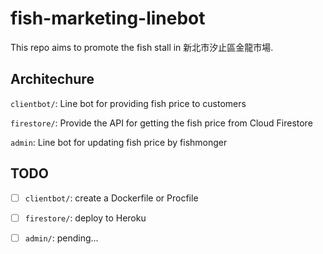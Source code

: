 # fish-marketing-linebot

This repo aims to promote the fish stall in 新北市汐止區金龍市場.

## Architechure

`clientbot/`: Line bot for providing fish price to customers

`firestore/`: Provide the API for getting the fish price from Cloud Firestore

`admin`: Line bot for updating fish price by fishmonger

## TODO

- [ ] `clientbot/`: create a Dockerfile or Procfile

- [ ] `firestore/`: deploy to Heroku

- [ ] `admin/`: pending...
